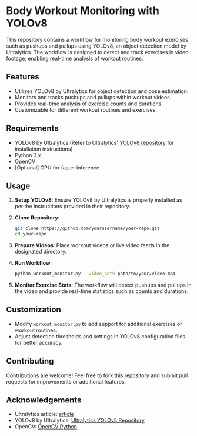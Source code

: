 # Body Workout Monitoring with YOLOv8

This repository contains a workflow for monitoring body workout exercises such as pushups and pullups using YOLOv8, an object detection model by Ultralytics. The workflow is designed to detect and track exercises in video footage, enabling real-time analysis of workout routines.

## Features

- Utilizes YOLOv8 by Ultralytics for object detection and pose estimation.
- Monitors and tracks pushups and pullups within workout videos.
- Provides real-time analysis of exercise counts and durations.
- Customizable for different workout routines and exercises.

## Requirements

- YOLOv8 by Ultralytics (Refer to Ultralytics' [YOLOv8 repository](https://github.com/ultralytics/ultralytics/) for installation instructions)
- Python 3.x
- OpenCV
- [Optional] GPU for faster inference

## Usage

1. **Setup YOLOv8**: Ensure YOLOv8 by Ultralytics is properly installed as per the instructions provided in their repository.

2. **Clone Repository**:
   ```bash
   git clone https://github.com/yourusername/your-repo.git
   cd your-repo
   ```

3. **Prepare Videos**: Place workout videos or live video feeds in the designated directory.

4. **Run Workflow**:
   ```bash
   python workout_monitor.py --video_path path/to/your/video.mp4
   ```

5. **Monitor Exercise Stats**: The workflow will detect pushups and pullups in the video and provide real-time statistics such as counts and durations.

## Customization

- Modify `workout_monitor.py` to add support for additional exercises or workout routines.
- Adjust detection thresholds and settings in YOLOv8 configuration files for better accuracy.

## Contributing

Contributions are welcome! Feel free to fork this repository and submit pull requests for improvements or additional features.


## Acknowledgements

- Ultralytics article: [article](https://docs.ultralytics.com/guides/workouts-monitoring/)
- YOLOv8 by Ultralytics: [Ultralytics YOLOv5 Repository](https://github.com/ultralytics/ultralytics/)
- OpenCV: [OpenCV Python](https://github.com/opencv/opencv-python)

